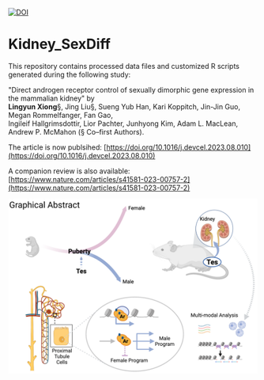 [![DOI](https://zenodo.org/badge/608760846.svg)](https://zenodo.org/badge/latestdoi/608760846)

# Kidney_SexDiff

This repository contains processed data files and customized R scripts generated during the following study:

"Direct androgen receptor control of sexually dimorphic gene expression in the mammalian kidney" by \
**Lingyun Xiong**§, Jing Liu§, Sueng Yub Han, Kari Koppitch, Jin-Jin Guo, Megan Rommelfanger, Fan Gao, \
Ingileif Hallgrimsdottir, Lior Pachter, Junhyong Kim, Adam L. MacLean, Andrew P. McMahon (§ Co–first Authors).

The article is now publsihed: [https://doi.org/10.1016/j.devcel.2023.08.010](https://doi.org/10.1016/j.devcel.2023.08.010)

A companion review is also available: [https://www.nature.com/articles/s41581-023-00757-2](https://www.nature.com/articles/s41581-023-00757-2)

![Graphics](Graphic_Abstract.png)
